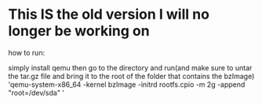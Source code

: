 <h1> This IS the old version I will no longer be working on</h1>
<p> how to run: </p>
<p> simply install qemu then go to the directory and run(and make sure to untar the tar.gz file and bring it to the root of the folder that contains the bzImage) 'qemu-system-x86_64 -kernel bzImage -initrd rootfs.cpio  -m 2g  -append "root=/dev/sda"
' </p>
